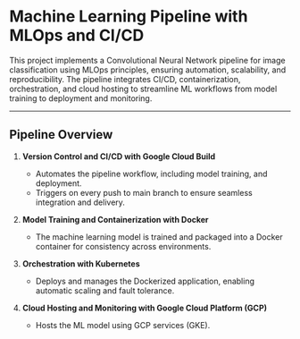# Machine Learning Pipeline with MLOps and CI/CD

This project implements a Convolutional Neural Network pipeline for image classification using MLOps principles, ensuring automation, scalability, and reproducibility. The pipeline integrates CI/CD, containerization, orchestration, and cloud hosting to streamline ML workflows from model training to deployment and monitoring.

---

## **Pipeline Overview**

1. **Version Control and CI/CD with Google Cloud Build**  
   - Automates the pipeline workflow, including model training, and deployment.
   - Triggers on every push to main branch to ensure seamless integration and delivery.

2. **Model Training and Containerization with Docker**  
   - The machine learning model is trained and packaged into a Docker container for consistency across environments.

3. **Orchestration with Kubernetes**  
   - Deploys and manages the Dockerized application, enabling automatic scaling and fault tolerance.

4. **Cloud Hosting and Monitoring with Google Cloud Platform (GCP)**  
   - Hosts the ML model using GCP services (GKE).
